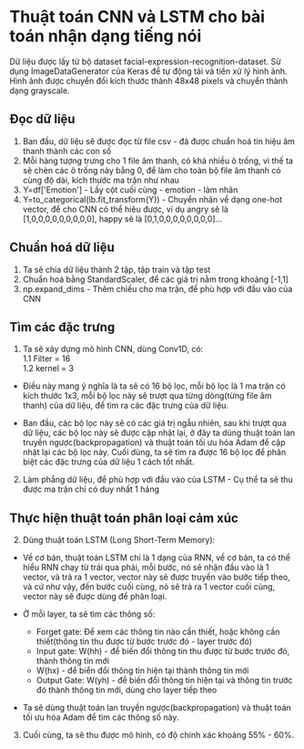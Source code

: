 # Thuật toán CNN và LSTM cho bài toán nhận dạng tiếng nói
Dữ liệu được lấy từ bộ dataset facial-expression-recognition-dataset. Sử dụng ImageDataGenerator của Keras để tự động tải và tiền xử lý hình ảnh. Hình ảnh được chuyển đổi kích thước thành 48x48 pixels và chuyển thành dạng grayscale.
## Đọc dữ liệu
1. Ban đầu, dữ liệu sẽ được đọc từ file csv - đã được chuẩn hoá tín hiệu âm thanh thành các con số
2. Mỗi hàng tượng trưng cho 1 file âm thanh, có khá nhiều ô trống, vì thế ta sẽ chèn các ô trống này bằng 0, để làm cho toàn bộ file âm thanh có cùng độ dài, kích thước ma trận như nhau
3. Y=df['Emotion'] - Lấy cột cuối cùng - emotion - làm nhãn
4. Y=to_categorical(lb.fit_transform(Y)) - Chuyển nhãn về dạng one-hot vector, để cho CNN có thể hiêu được, ví dụ angry sẽ là [1,0,0,0,0,0,0,0,0,0], happy sẽ là [0,1,0,0,0,0,0,0,0,0]...
## Chuẩn hoá dữ liệu
1. Ta sẽ chia dữ liệu thành 2 tập, tập train và tập test
2. Chuẩn hoá bằng StandardScaler, để các giá trị nằm trong khoảng [-1,1]
3. np.expand_dims - Thêm chiều cho ma trận, để phù hợp với đầu vào của CNN
## Tìm các đặc trưng
1. Ta sẽ xây dựng mô hình CNN, dùng Conv1D, có:  
   1.1 Filter = 16  
   1.2 kernel = 3  

- Điều này mang ý nghĩa là ta sẽ có 16 bộ lọc, mỗi bộ lọc là 1 ma trận có kích thước 1x3, mỗi bộ lọc này sẽ trượt qua từng dòng(từng file âm thanh) của dữ liệu, để tìm ra các đặc trưng của dữ liệu.


- Ban đầu, các bộ lọc này sẽ có các giá trị ngẫu nhiên, sau khi trượt qua dữ liệu, các bộ lọc này sẽ được cập nhật lại, ở đây ta dùng thuật toán lan truyền ngược(backpropagation) và thuật toán tối ưu hóa Adam để cập nhật lại các bộ lọc này. Cuối dùng, ta sẽ tìm ra được 16 bộ lọc để phân biệt các đặc trưng của dữ liệu 1 cách tốt nhất.

2. Làm phẳng dữ liệu, để phù hợp với đầu vào của LSTM - Cụ thể ta sẽ thu được ma trận chỉ có duy nhất 1 hảng

## Thực hiện thuật toán phân loại cảm xúc
2. Dùng thuật toán LSTM (Long Short-Term Memory):
   
 - Về cơ bản, thuật toán LSTM chỉ là 1 dạng của RNN, về cơ bản, ta có thể hiểu RNN chạy từ trái qua phải, mỗi bước, nó sẽ nhận đầu vào là 1 vector, và trả ra 1 vector, vector này sẽ được truyền vào bước tiếp theo, và cứ như vậy, đến bước cuối cùng, nó sẽ trả ra 1 vector cuối cùng, vector này sẽ được dùng để phân loại.
  
- Ở mỗi layer, ta sẽ tìm các thông số:
  - Forget gate: Để xem các thông tin nào cần thiết, hoặc không cần thiết(thông tin thu được từ bước trước đó - layer trước đó)
  - Input gate: W(hh) - để biến đổi thông tin thu được từ bước trước đó, thành thông tin mới
  - W(hx) - để biển đổi thông tin hiện tại thành thông tin mới
  - Output Gate: W(yh) - để biến đổi thông tin hiện tại và thông tin trước đó thành thông tin mới, dùng cho layer tiếp theo

- Ta sẽ dùng thuật toán lan truyền ngược(backpropagation) và thuật toán tối ưu hóa Adam để tìm các thông số này.

3. Cuối cùng, ta sẽ thu được mô hình, có độ chính xác khoảng 55% - 60%.